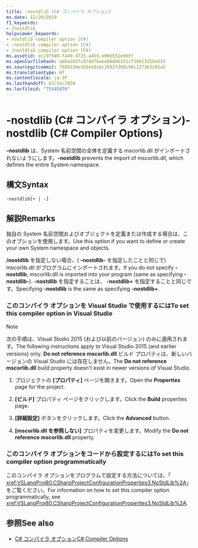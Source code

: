 ```yaml
---
title: -nostdlib (C# コンパイラ オプション)
ms.date: 12/20/2019
f1_keywords:
- /nostdlib
helpviewer_keywords:
- nostdlib compiler option [C#]
- -nostdlib compiler option [C#]
- /nostdlib compiler option [C#]
ms.assetid: ec197989-fa49-4725-a455-e06b551eb65f
ms.openlocfilehash: ad8a2b5fc87dd7beee86d96331cf3961315be533
ms.sourcegitcommit: 7588136e355e10cbc2582f389c90c127363c02a5
ms.translationtype: HT
ms.contentlocale: ja-JP
ms.lasthandoff: 03/14/2020
ms.locfileid: "75345076"
---
```

# <a name="-nostdlib-c-compiler-options"></a><span data-ttu-id="677db-102">-nostdlib (C# コンパイラ オプション)</span><span class="sxs-lookup"><span data-stu-id="677db-102">-nostdlib (C# Compiler Options)</span></span>

<span data-ttu-id="677db-103">**-nostdlib** は、System 名前空間の全体を定義する mscorlib.dll がインポートされないようにします。</span><span class="sxs-lookup"><span data-stu-id="677db-103">**-nostdlib** prevents the import of mscorlib.dll, which defines the entire System namespace.</span></span>

## <a name="syntax"></a><span data-ttu-id="677db-104">構文</span><span class="sxs-lookup"><span data-stu-id="677db-104">Syntax</span></span>

```console
-nostdlib[+ | -]
```

## <a name="remarks"></a><span data-ttu-id="677db-105">解説</span><span class="sxs-lookup"><span data-stu-id="677db-105">Remarks</span></span>

<span data-ttu-id="677db-106">独自の System 名前空間およびオブジェクトを定義または作成する場合は、このオプションを使用します。</span><span class="sxs-lookup"><span data-stu-id="677db-106">Use this option if you want to define or create your own System namespace and objects.</span></span>

<span data-ttu-id="677db-107">**/nostdlib** を指定しない場合、( **-nostdlib-** を指定したことと同じで) mscorlib.dll がプログラムにインポートされます。</span><span class="sxs-lookup"><span data-stu-id="677db-107">If you do not specify **-nostdlib**, mscorlib.dll is imported into your program (same as specifying **-nostdlib-**).</span></span> <span data-ttu-id="677db-108">**-nostdlib** を指定することは、 **-nostdlib+** を指定することと同じです。</span><span class="sxs-lookup"><span data-stu-id="677db-108">Specifying **-nostdlib** is the same as specifying **-nostdlib+**.</span></span>

### <a name="to-set-this-compiler-option-in-visual-studio"></a><span data-ttu-id="677db-109">このコンパイラ オプションを Visual Studio で使用するには</span><span class="sxs-lookup"><span data-stu-id="677db-109">To set this compiler option in Visual Studio</span></span>

> [!NOTE]
> <span data-ttu-id="677db-110">次の手順は、Visual Studio 2015 (および以前のバージョン) のみに適用されます。</span><span class="sxs-lookup"><span data-stu-id="677db-110">The following instructions apply to Visual Studio 2015 (and earlier versions) only.</span></span> <span data-ttu-id="677db-111">**Do not reference mscorlib.dll** ビルド プロパティは、新しいバージョンの Visual Studio には存在しません。</span><span class="sxs-lookup"><span data-stu-id="677db-111">The **Do not reference mscorlib.dll** build property doesn't exist in newer versions of Visual Studio.</span></span>

1. <span data-ttu-id="677db-112">プロジェクトの **[プロパティ]** ページを開きます。</span><span class="sxs-lookup"><span data-stu-id="677db-112">Open the **Properties** page for the project.</span></span>

2. <span data-ttu-id="677db-113">**[ビルド]** プロパティ ページをクリックします。</span><span class="sxs-lookup"><span data-stu-id="677db-113">Click the **Build** properties page.</span></span>

3. <span data-ttu-id="677db-114">**[詳細設定]** ボタンをクリックします。</span><span class="sxs-lookup"><span data-stu-id="677db-114">Click the **Advanced** button.</span></span>

4. <span data-ttu-id="677db-115">**[mscorlib.dll を参照しない]** プロパティを変更します。</span><span class="sxs-lookup"><span data-stu-id="677db-115">Modify the **Do not reference mscorlib.dll** property.</span></span>

### <a name="to-set-this-compiler-option-programmatically"></a><span data-ttu-id="677db-116">このコンパイラ オプションをコードから設定するには</span><span class="sxs-lookup"><span data-stu-id="677db-116">To set this compiler option programmatically</span></span>

<span data-ttu-id="677db-117">このコンパイラ オプションをプログラムで設定する方法については、「 <xref:VSLangProj80.CSharpProjectConfigurationProperties3.NoStdLib%2A>」をご覧ください。</span><span class="sxs-lookup"><span data-stu-id="677db-117">For information on how to set this compiler option programmatically, see <xref:VSLangProj80.CSharpProjectConfigurationProperties3.NoStdLib%2A>.</span></span>

## <a name="see-also"></a><span data-ttu-id="677db-118">参照</span><span class="sxs-lookup"><span data-stu-id="677db-118">See also</span></span>

- [<span data-ttu-id="677db-119">C# コンパイラ オプション</span><span class="sxs-lookup"><span data-stu-id="677db-119">C# Compiler Options</span></span>](./index.md)
